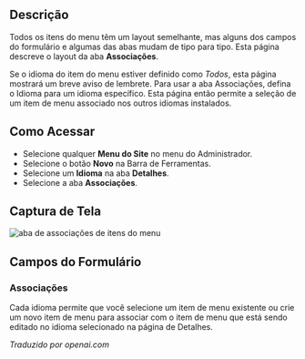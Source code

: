 <!-- Filename: Help6.x:Menu_Item_Associations / Display title: Associações de Itens do Menu  -->

## Descrição

Todos os itens do menu têm um layout semelhante, mas alguns dos campos do formulário e algumas das abas mudam de tipo para tipo. Esta página descreve o layout da aba **Associações**.

Se o idioma do item do menu estiver definido como *Todos*, esta página mostrará um breve aviso de lembrete. Para usar a aba Associações, defina o Idioma para um idioma específico. Esta página então permite a seleção de um item de menu associado nos outros idiomas instalados.

## Como Acessar

* Selecione qualquer **Menu do Site** no menu do Administrador.
* Selecione o botão **Novo** na Barra de Ferramentas.
* Selecione um **Idioma** na aba **Detalhes**.
* Selecione a aba **Associações**.

## Captura de Tela

![aba de associações de itens do menu](../../../pt/images/menu-items-common/menu-item-associations.png)

## Campos do Formulário

### Associações

Cada idioma permite que você selecione um item de menu existente ou crie um novo item de menu para associar com o item de menu que está sendo editado no idioma selecionado na página de Detalhes.

*Traduzido por openai.com*

